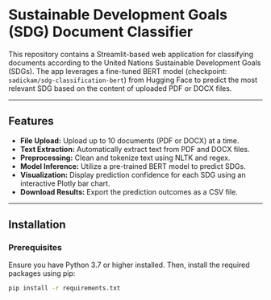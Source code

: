 # Sustainable Development Goals (SDG) Document Classifier

This repository contains a Streamlit-based web application for classifying documents according to the United Nations Sustainable Development Goals (SDGs). The app leverages a fine-tuned BERT model (checkpoint: `sadickam/sdg-classification-bert`) from Hugging Face to predict the most relevant SDG based on the content of uploaded PDF or DOCX files.

---

## Features

- **File Upload:** Upload up to 10 documents (PDF or DOCX) at a time.
- **Text Extraction:** Automatically extract text from PDF and DOCX files.
- **Preprocessing:** Clean and tokenize text using NLTK and regex.
- **Model Inference:** Utilize a pre-trained BERT model to predict SDGs.
- **Visualization:** Display prediction confidence for each SDG using an interactive Plotly bar chart.
- **Download Results:** Export the prediction outcomes as a CSV file.

---

## Installation

### Prerequisites

Ensure you have Python 3.7 or higher installed. Then, install the required packages using pip:

```bash
pip install -r requirements.txt
